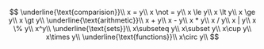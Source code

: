 

$$
\underline{\text{comparision}}\\
x = y\\
x \not = y\\
x \le y\\
x \lt y\\
x \ge y\\
x \gt y\\
\underline{\text{arithmetic}}\\
x + y\\
x - y\\
x * y\\
x / y\\
x | y\\
x \% y\\
x^y\\
\underline{\text{sets}}\\
x\subseteq y\\
x\subset y\\
x\cup y\\
x\times y\\
\underline{\text{functions}}\\
x\circ y\\
$$
